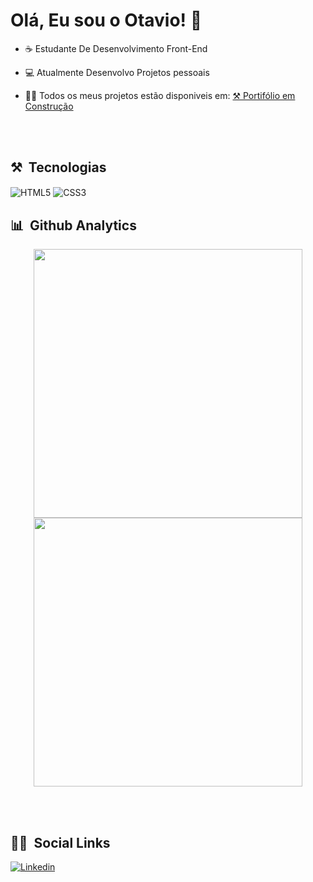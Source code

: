 <h1>Olá, Eu sou o Otavio! 👋 </h1>

- ☕️ Estudante De Desenvolvimento Front-End 

- 💻 Atualmente Desenvolvo Projetos pessoais

- 👨‍💻 Todos os meus projetos estão disponiveis em: [⚒ Portifólio em Construção]()

<br><br>

## ⚒ &nbsp;Tecnologias 
  
<img align="center" alt="HTML5"
     src="https://img.shields.io/badge/HTML5-E34F26?style=for-the-badge&logo=html5&logoColor=white">
<img align="center" alt="CSS3"
     src="https://img.shields.io/badge/CSS3-1572B6?style=for-the-badge&logo=css3&logoColor=white">

## 📊 &nbsp;Github Analytics

<p align="center">
  <img width="430em" src="https://github-readme-stats.vercel.app/api?username=OtavioBandeira&show_icons=true&theme=tokyonight" />
  <img width="430em" src="https://github-readme-stats.vercel.app/api/top-langs/?username=OtavioBandeira&layout=compact&theme=tokyonight" />
 </p>
 
 <br><br>
 
 ## 👨‍💼 &nbsp;Social Links
 
 [![Linkedin](https://img.shields.io/badge/LinkedIn-0077B5?style=for-the-badge&logo=linkedin&logoColor=white)](https://www.linkedin.com/in/otavio-bandeira-03b138233/)

